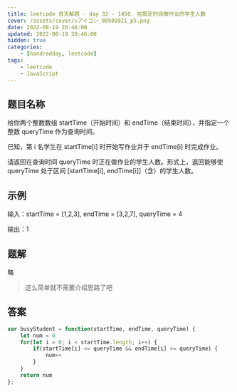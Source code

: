```yaml
---
title: leetcode 百天解题 - day 32 - 1450. 在既定时间做作业的学生人数
cover: /assets/cover/◇アイコン_80589921_p5.png
date: 2022-08-19 20:46:00
updated: 2022-08-19 20:46:00
hidden: true
categories:
    - [handredday, leetcode]
tags:
    - leetcode
    - JavaScript
---
```


## 题目名称
给你两个整数数组 startTime（开始时间）和 endTime（结束时间），并指定一个整数 queryTime 作为查询时间。

已知，第 i 名学生在 startTime[i] 时开始写作业并于 endTime[i] 时完成作业。

请返回在查询时间 queryTime 时正在做作业的学生人数。形式上，返回能够使 queryTime 处于区间 [startTime[i], endTime[i]]（含）的学生人数。

## 示例

输入：startTime = [1,2,3], endTime = [3,2,7], queryTime = 4

输出：1

## 题解

略

> 这么简单就不需要介绍思路了吧

## 答案

~~~js
var busyStudent = function(startTime, endTime, queryTime) {
    let num = 0
    for(let i = 0; i < startTime.length; i++) {
        if(startTime[i] <= queryTime && endTime[i] >= queryTime) {
            num++
        }
    }
    return num
};
~~~
